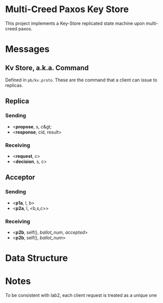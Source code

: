 # Multi-Creed Paxos Key Store
This project implements a Key-Store replicated state machine upon multi-creed paxos.

# Messages

## Kv Store, a.k.a. Command 
Defined in ```pb/kv.proto```. These are the command that a client can
issue to replicas.

## Replica
### Sending
* &lt;**propose**, s, c\&gt;
* &lt;**response**, cid, result&gt;
### Receiving
* &lt;**request**, c&gt;
* &lt;**decision**, s, c&gt;

## Acceptor
### Sending
* &lt;**p1a**, l, b&gt;
* &lt;**p2a**, l, &lt;b,s,c&gt;&gt;
### Receiving
* &lt;**p2b**, self(), *ballot_num*, *accepted*&gt;
* &lt;**p2b**, self(), *ballot_num*&gt;



# Data Structure

# Notes
To be consistent with lab2, each client request is treated as a unique one